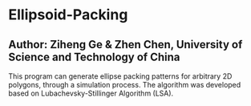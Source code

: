 # Ellipsoid-Packing
## Author: Ziheng Ge & Zhen Chen, University of Science and Technology of China
This program can generate ellipse packing patterns for arbitrary 2D polygons, through a simulation process. The algorithm was developed based on Lubachevsky-Stillinger Algorithm (LSA).